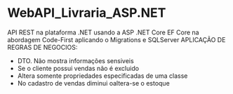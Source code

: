 # WebAPI_Livraria_ASP.NET
API REST na plataforma .NET usando a ASP .NET Core EF Core na abordagem Code-First aplicando o Migrations  e SQLServer
APLICAÇÃO DE REGRAS DE NEGOCIOS:
- DTO. Não mostra informações sensiveis
- Se o cliente possui vendas não é excluido
- Altera somente propriedades especificadas de uma classe
- No cadastro de vendas diminui oaltera-se o estoque

